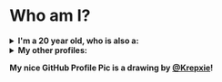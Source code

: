 <h1>Who am I?</h1>

<details>
  <summary><strong>I'm a 20 year old, who is also a:</strong></summary>
  <ul>
    <li>student 🎓</li>
    <li>automation enforcer 🦾</li>
    <li>enthusiast 🚀</li>
    <li>team worker ("apes together, strong" 🐵)</li>
    <li>book nerd 📚</li>
    <li>movie nerd 🎞️</li>
    <li>tech nerd 💻</li>
    <li>science nerd 🧪</li>
    <li>history nerd 📜</li>
    <li>sci-fi nerd 🤖</li>
  </ul>
</details>

<details>
  <summary><strong>My other profiles:</strong><br/></summary>
  <a href="https://www.linkedin.com/in/lro/" target="_blank">
    <img src="https://image.flaticon.com/icons/png/512/174/174857.png" alt="Leonardo Oliveira's LinkedIn Profile" height="27" width="27">
  </a>
  <a href="https://www.linkedin.com/in/lro/" target="_blank">
    linkedin.com/in/lro/
  </a>
  <br/>
  <a href="https://dev.to/oliveiraleonardo17" target="_blank">
    <img src="https://d2fltix0v2e0sb.cloudfront.net/dev-badge.svg" alt="Leonardo Oliveira's DEV Profile" height="30" width="30">
  </a>
  <a href="https://dev.to/oliveiraleonardo17" target="_blank">
    dev.to/oliveiraleonardo17
  </a>
</details>

<strong>My nice GitHub Profile Pic is a drawing by <a href="https://www.instagram.com/krepixie/" target="_blank">@Krepxie</a>!</strong>
